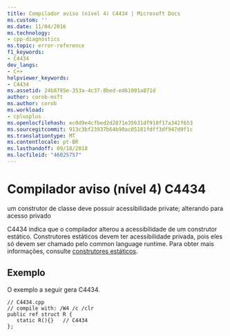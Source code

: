```yaml
---
title: Compilador aviso (nível 4) C4434 | Microsoft Docs
ms.custom: ''
ms.date: 11/04/2016
ms.technology:
- cpp-diagnostics
ms.topic: error-reference
f1_keywords:
- C4434
dev_langs:
- C++
helpviewer_keywords:
- C4434
ms.assetid: 24b8785e-353a-4c37-8bed-ed61001a871d
author: corob-msft
ms.author: corob
ms.workload:
- cplusplus
ms.openlocfilehash: ec0d9e4cfbed2d2871e35631df918f17a342f653
ms.sourcegitcommit: 913c3bf23937b64b90ac05181fdff3df947d9f1c
ms.translationtype: MT
ms.contentlocale: pt-BR
ms.lasthandoff: 09/18/2018
ms.locfileid: "46025757"
---
```

# <a name="compiler-warning-level-4-c4434"></a>Compilador aviso (nível 4) C4434

um construtor de classe deve possuir acessibilidade private; alterando para acesso privado

C4434 indica que o compilador alterou a acessibilidade de um construtor estático. Construtores estáticos devem ter acessibilidade privada, pois eles só devem ser chamado pelo common language runtime. Para obter mais informações, consulte [construtores estáticos](../../dotnet/how-to-define-and-consume-classes-and-structs-cpp-cli.md#BKMK_Static_constructors).

## <a name="example"></a>Exemplo

O exemplo a seguir gera C4434.

```
// C4434.cpp
// compile with: /W4 /c /clr
public ref struct R {
   static R(){}   // C4434
};
```